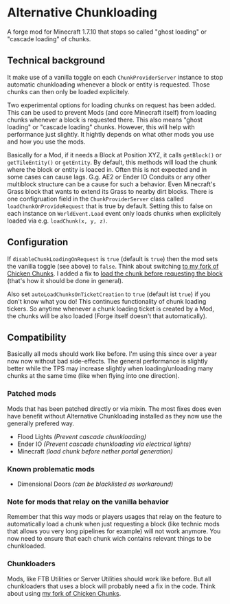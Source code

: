 # Alternative Chunkloading

A forge mod for Minecraft 1.7.10 that stops so called "ghost loading" or "cascade loading" of chunks.

## Technical background

It make use of a vanilla toggle on each `ChunkProviderServer` instance to stop automatic chunkloading whenever a block or entity is requested. Those chunks can then only be loaded explicitely.

Two experimental options for loading chunks on request has been added.
This can be used to prevent Mods (and core Minecraft itself) from loading chunks whenever a block is requested there. This also means "ghost loading" or "cascade loading" chunks.
However, this will help with performance just slightly. It hightly depends on what other mods you use and how you use the mods.

Basically for a Mod, if it needs a Block at Position XYZ, it calls `getBlock()` or `getTileEntity()` or `getEntity`. By default, this methods will load the chunk where the block or entity is loaced in. Often this is not expected and in some cases can cause lags. G.g. AE2 or Ender IO Conduits or any other multiblock structure can be a cause for such a behavior. Even Minecraft's Grass block that wants to extend its Grass to nearby dirt blocks.
There is one configruation field in the `ChunkProviderServer` class called `loadChunkOnProvideRequest` that is true by default. Setting this to false on each instance on `WorldEvent.Load` event only loads chunks when explicitely loaded via e.g. `loadChunk(x, y, z)`.

## Configuration

If `disableChunkLoadingOnRequest` is `true` (default is `true`) then the mod sets the vanilla toggle (see above) to `false`.
Think about switching [to my fork of Chicken Chunks](https://github.com/Pilzinsel64/ChickenChunks/). I added a fix to [load the chunk before requesting the block](https://github.com/LITW-Refined-New-Stories/ChickenChunks/commit/f0b54095567591b799a90fc2bade1ba5ad5e3c96) (that's how it should be done in general).

Also set `autoLoadChunksOnTicketCreation` to `true` (default ist `true`) if you don't know what you do!
This continues functionality of chunk loading tickers. So anytime whenever a chunk loading ticket is created by a Mod, the chunks will be also loaded (Forge itself doesn't that automatically).

## Compatibility

Basically all mods should work like before. I'm using this since over a year now now without bad side-effects. The general performance is slightly better while the TPS may increase slightly when loading/unloading many chunks at the same time (like when flying into one direction).

### Patched mods

Mods that has been patched directly or via mixin. The most fixes does even have benefit without Alternative Chunkloading installed as they now use the generally prefered way.

- Flood Lights *(Prevent cascade chunkloading)*
- Ender IO *(Prevent cascade chunkloading via electrical lights)*
- Minecraft *(load chunk before nether portal generation)*

### Known problematic mods

- Dimensional Doors *(can be blacklisted as workaround)*

### Note for mods that relay on the vanilla behavior

Remember that this way mods or players usages that relay on the feature to automatically load a chunk when just requesting a block (like technic mods that allows you very long pipelines for example) will not work anymore. You now need to ensure that each chunk wich contains relevant things to be chunkloaded.

### Chunkloaders

Mods, like FTB Utilities or Server Utilities should work like before. But all chunkloaders that uses a block will probably need a fix in the code. Think about using [my fork of Chicken Chunks](https://github.com/Pilzinsel64/ChickenChunks/).

